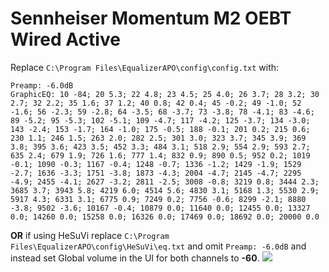 # Sennheiser Momentum M2 OEBT Wired Active
Replace `C:\Program Files\EqualizerAPO\config\config.txt` with:
```
Preamp: -6.0dB
GraphicEQ: 10 -84; 20 5.3; 22 4.8; 23 4.5; 25 4.0; 26 3.7; 28 3.2; 30 2.7; 32 2.2; 35 1.6; 37 1.2; 40 0.8; 42 0.4; 45 -0.2; 49 -1.0; 52 -1.6; 56 -2.3; 59 -2.8; 64 -3.5; 68 -3.7; 73 -3.8; 78 -4.1; 83 -4.6; 89 -5.2; 95 -5.3; 102 -5.1; 109 -4.7; 117 -4.2; 125 -3.7; 134 -3.0; 143 -2.4; 153 -1.7; 164 -1.0; 175 -0.5; 188 -0.1; 201 0.2; 215 0.6; 230 1.1; 246 1.5; 263 2.0; 282 2.5; 301 3.0; 323 3.7; 345 3.9; 369 3.8; 395 3.6; 423 3.5; 452 3.3; 484 3.1; 518 2.9; 554 2.9; 593 2.7; 635 2.4; 679 1.9; 726 1.6; 777 1.4; 832 0.9; 890 0.5; 952 0.2; 1019 -0.1; 1090 -0.3; 1167 -0.4; 1248 -0.7; 1336 -1.2; 1429 -1.9; 1529 -2.7; 1636 -3.3; 1751 -3.8; 1873 -4.3; 2004 -4.7; 2145 -4.7; 2295 -4.9; 2455 -4.1; 2627 -3.2; 2811 -2.5; 3008 -0.8; 3219 0.8; 3444 2.3; 3685 3.7; 3943 5.8; 4219 6.0; 4514 5.6; 4830 3.1; 5168 1.3; 5530 2.9; 5917 4.3; 6331 3.1; 6775 0.9; 7249 0.2; 7756 -0.6; 8299 -2.1; 8880 -3.8; 9502 -3.6; 10167 -0.4; 10879 0.0; 11640 0.0; 12455 0.0; 13327 0.0; 14260 0.0; 15258 0.0; 16326 0.0; 17469 0.0; 18692 0.0; 20000 0.0
```
**OR** if using HeSuVi replace `C:\Program Files\EqualizerAPO\config\HeSuVi\eq.txt` and omit `Preamp: -6.0dB` and instead set Global volume in the UI for both channels to **-60**.
![](https://raw.githubusercontent.com/jaakkopasanen/AutoEq/master/results/SBAF-Serious/innerfidelity/onear/Sennheiser%20Momentum%20M2%20OEBT%20Wired%20Active/Sennheiser%20Momentum%20M2%20OEBT%20Wired%20Active.png)